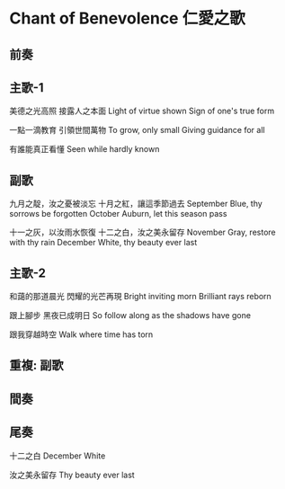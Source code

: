 # Chant of Benevolence 仁愛之歌

## 前奏

## 主歌-1

美德之光高照
接露人之本面
Light of virtue shown
Sign of one's true form

一點一滴教育
引領世間萬物
To grow, only small
Giving guidance for all

有誰能真正看懂
Seen while hardly known

## 副歌

九月之靛，汝之憂被淡忘
十月之紅，讓這季節過去
September Blue, thy sorrows be forgotten
October Auburn, let this season pass

十一之灰，以汝雨水恢復
十二之白，汝之美永留存
November Gray, restore with thy rain
December White, thy beauty ever last

## 主歌-2

和藹的那道晨光
閃耀的光芒再現
Bright inviting morn
Brilliant rays reborn

跟上腳步
黑夜已成明日
So follow along
as the shadows have gone

跟我穿越時空
Walk where time has torn

## 重複: 副歌

## 間奏

## 尾奏

十二之白
December White

汝之美永留存
Thy beauty ever last
